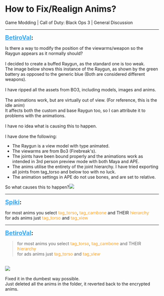 # How to Fix/Realign Anims?
Game Modding | Call of Duty: Black Ops 3 | General Discussion

---
<strong style="font-size: 1.4em;"><span style="text-decoration: underline;text-decoration-color: #34a7f9;"><span style="color:#34a7f9;">BetiroVal</span></span>:</strong>

<p>Is there a way to modify the position of the viewarms/weapon so the Raygun appears as it normally should?<br /><br />I decided to create a buffed Raygun, as the standard one is too weak.<br />The image below shows this instance of the Raygun, as shown by the green battery as opposed to the generic blue (Both are considered different weapons).<br /><br />I have ripped all the assets from BO3, including models, images and anims.<br /><br />The animations work, but are virtually out of view. (For reference, this is the idle anim)<br />It affects both the custom and base Raygun too, so I can attribute it to problems with the animations.<br /><br />I have no idea what is causing this to happen.<br /><br />I have done the following:<br /><ul><li>The Raygun is a view model with type animated.<br /><li>The viewarms are from Bo3 (Firebreak&#39;s).<br /><li>The joints have been bound properly and the animations work as intended in 3rd person preview mode with both Maya and APE.<br /><li>The anims utilise the entirety of the joint hierarchy. I have tried exporting all joints from tag_torso and below too with no luck.<br /><li>The animation settings in APE do not use bones, and are set to relative. <br /></li></li></li></li></li></ul>So what causes this to happen?<img style="max-width: 500px;" src="{{ '/wiki/threads/assets/a.911.jpg' | relative_url }}"></p>

---
<strong style="font-size: 1.4em;"><span style="text-decoration: underline;text-decoration-color: #34a7f9;"><span style="color:#34a7f9;">Spiki</span></span>:</strong>

<p>for most anims you select <span style="color:rgb(251, 160, 38);">tag_torso</span>, <span style="color:rgb(251, 160, 38);">tag_cambone </span>and THEIR <span style="color:rgb(251, 160, 38);">hierarchy</span><br />for ads anims just <span style="color:rgb(251, 160, 38);">tag_torso </span>and <span style="color:rgb(251, 160, 38);">tag_view</span></p>

---
<strong style="font-size: 1.4em;"><span style="text-decoration: underline;text-decoration-color: #34a7f9;"><span style="color:#34a7f9;">BetiroVal</span></span>:</strong>

<p><blockquote>for most anims you select <span style="color:rgb(251, 160, 38);">tag_torso</span>, <span style="color:rgb(251, 160, 38);">tag_cambone </span>and THEIR <span style="color:rgb(251, 160, 38);">hierarchy</span><br />for ads anims just <span style="color:rgb(251, 160, 38);">tag_torso </span>and <span style="color:rgb(251, 160, 38);">tag_view</span><br /></blockquote><br /><img style="max-width: 500px;" src="{{ '/wiki/threads/assets/a.912.jpg' | relative_url }}"><br /><br />Fixed it in the dumbest way possible.<br />Just deleted all the anims in the folder, it reverted back to the encrypted anims.</p>

